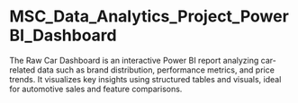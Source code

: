 # MSC_Data_Analytics_Project_PowerBI_Dashboard
The Raw Car Dashboard is an interactive Power BI report analyzing car-related data such as brand distribution, performance metrics, and price trends. It visualizes key insights using structured tables and visuals, ideal for automotive sales and feature comparisons.
